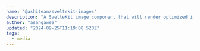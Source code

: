 ```yaml
---
name: "@ashiteam/sveltekit-images"
description: "A SvelteKit image component that will render optimized images."
author: "asangawee"
updated: "2024-09-25T11:19:08.528Z"
tags: 
  - media
---
```

